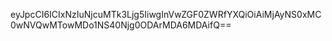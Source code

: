 eyJpcCI6ICIxNzIuNjcuMTk3Ljg5IiwgInVwZGF0ZWRfYXQiOiAiMjAyNS0xMC0wNVQwMTowMDo1NS40Njg0ODArMDA6MDAifQ==